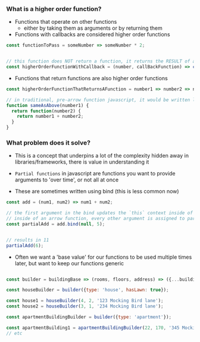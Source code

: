 ### What is a higher order function?
- Functions that operate on other functions
    - either by taking them as arguments or by returning them
- Functions with callbacks are considered higher order functions 

```js
const functionToPass = someNumber => someNumber * 2;


// this function does NOT return a function, it returns the RESULT of a function call + arithmetic
const higherOrderFunctionWithCallback = (number, callBackFunction) => callBackFunction(number) + number;
```

- Functions that return functions are also higher order functions

```js
const higherOrderFunctionThatReturnsAFunction = number1 => number2 => number1 + number2;

// in traditional, pre-arrow function javascript, it would be written like this:
function sameAsAbove(number1) {
  return function(number2) {
    return number1 + number2;
  }
}
```

### What problem does it solve?
- This is a concept that underpins a lot of the complexity hidden away in libraries/frameworks, 
there is value in understanding it

- `Partial functions` in javascript are functions you want to provide arguments to 'over time', or not all at once
- These are sometimes written using bind (this is less common now)
```js
const add = (num1, num2) => num1 + num2;

// the first argument in the bind updates the `this` context inside of the funciton scope, which is pointless
// inside of an arrow function, every other argument is assigned to parameters in the function definition, in order
const partialAdd = add.bind(null, 5);


// results in 11
partialAdd(6);
```
- Often we want a 'base value' for our functions to be used multiple times later, but want to keep our functions generic

```js

const builder = buildingBase => (rooms, floors, address) => ({...buildingBase, rentalUnits, floors, address});

const houseBuilder = builder({type: 'house', hasLawn: true});

const house1 = houseBuilder(4, 2, '123 Mocking Bird lane');
const house2 = houseBuilder(3, 1, '234 Mocking Bird lane');

const apartmentBuildingBuilder = builder({type: 'apartment'});

const apartmentBuilding1 = apartmentBuildingBuilder(22, 170, '345 Mocking Bird Lane');
// etc
```
